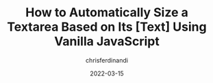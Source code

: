 ---
author: chrisferdinandi
date: 2022-03-15
tags:
  - html
  - javascript
target_url: https://gomakethings.com/how-to-automatically-size-a-textarea-based-on-its-using-vanilla-javascript/
title: How to Automatically Size a Textarea Based on Its [Text] Using Vanilla JavaScript
---
